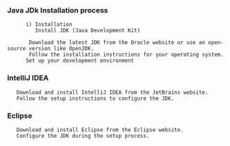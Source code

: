 ### Java JDk Installation process 
          i) Installation 
             Install JDK (Java Development Kit) 

           Download the latest JDK from the Oracle website or use an open-source version like OpenJDK. 
           Follow the installation instructions for your operating system.
          Set up your development environment
 ### IntelliJ IDEA <br>
       Download and install IntelliJ IDEA from the JetBrains website.
       Follow the setup instructions to configure the JDK. 
### Eclipse <br>
       Download and install Eclipse from the Eclipse website.
       Configure the JDK during the setup process. 
